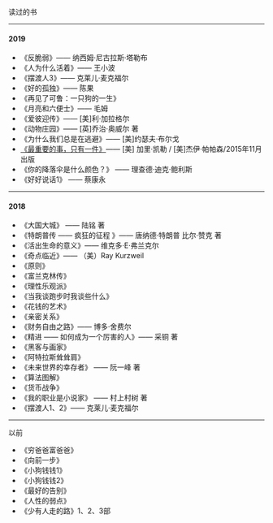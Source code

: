 读过的书

---

#### 2019
* 《反脆弱》—— 纳西姆·尼古拉斯·塔勒布
* 《人为什么活着》—— 王小波
* 《摆渡人3》—— 克莱儿·麦克福尔
* 《好的孤独》—— 陈果
* 《再见了可鲁：一只狗的一生》 
* 《月亮和六便士》—— 毛姆
* 《爱彼迎传》—— [美]利·加拉格尔
* 《动物庄园》—— [英]乔治·奥威尔 著
* 《为什么我们总是在逃避》—— [美]约瑟夫·布尔戈
* [《最重要的事，只有一件》](http://yikeshu.me/2019/06/09/reading-book/)—— [美] 加里·凯勒 / [美]杰伊·帕帕森/2015年11月出版
* 《你的降落伞是什么颜色？》 —— 理查德·迪克·鲍利斯
* 《好好说话1》 —— 蔡康永

---

#### 2018

* 《大国大城》  —— 陆铭 著
* 《特朗普传 —— 疯狂的征程 》—— 唐纳德·特朗普  比尔·赞克 著
* 《活出生命的意义》—— 维克多·E·弗兰克尔
* 《奇点临近》—— （美）Ray Kurzweil
* 《原则》
* 《富兰克林传》
* 《理性乐观派》
* 《当我谈跑步时我谈些什么》
* 《花钱的艺术》
* 《亲密关系》
* 《财务自由之路》—— 博多·舍费尔
* 《精进 —— 如何成为一个厉害的人》—— 采铜 著
* 《黑客与画家》
* 《阿特拉斯耸耸肩》
* 《未来世界的幸存者》 —— 阮一峰 著
* 《算法图解》
* 《货币战争》
* 《我的职业是小说家》 —— 村上村树 著
* 《摆渡人1、2》—— 克莱儿·麦克福尔

---
以前

* 《穷爸爸富爸爸》
* 《向前一步》
* 《小狗钱钱1》
* 《小狗钱钱2》
* 《最好的告别》
* 《人性的弱点》
* 《少有人走的路》1、2、3部